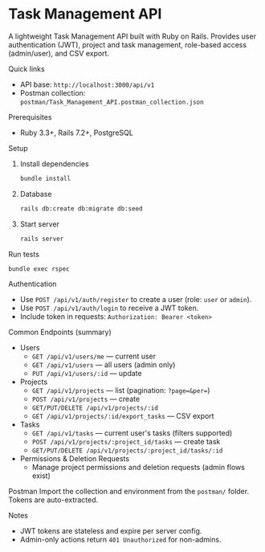 # Task Management API

A lightweight Task Management API built with Ruby on Rails. Provides user authentication (JWT), project and task management, role-based access (admin/user), and CSV export.

Quick links
- API base: `http://localhost:3000/api/v1`
- Postman collection: `postman/Task_Management_API.postman_collection.json`

Prerequisites
- Ruby 3.3+, Rails 7.2+, PostgreSQL

Setup
1. Install dependencies
   ```bash
   bundle install
   ```
2. Database
   ```bash
   rails db:create db:migrate db:seed
   ```
3. Start server
   ```bash
   rails server
   ```

Run tests
```bash
bundle exec rspec
```

Authentication
- Use `POST /api/v1/auth/register` to create a user (role: `user` or `admin`).
- Use `POST /api/v1/auth/login` to receive a JWT token.
- Include token in requests: `Authorization: Bearer <token>`

Common Endpoints (summary)
- Users
  - `GET /api/v1/users/me` — current user
  - `GET /api/v1/users` — all users (admin only)
  - `PUT /api/v1/users/:id` — update
- Projects
  - `GET /api/v1/projects` — list (pagination: `?page=&per=`)
  - `POST /api/v1/projects` — create
  - `GET/PUT/DELETE /api/v1/projects/:id`
  - `GET /api/v1/projects/:id/export_tasks` — CSV export
- Tasks
  - `GET /api/v1/tasks` — current user's tasks (filters supported)
  - `POST /api/v1/projects/:project_id/tasks` — create task
  - `GET/PUT/DELETE /api/v1/projects/:project_id/tasks/:id`
- Permissions & Deletion Requests
  - Manage project permissions and deletion requests (admin flows exist)

Postman
Import the collection and environment from the `postman/` folder. Tokens are auto-extracted.

Notes
- JWT tokens are stateless and expire per server config.
- Admin-only actions return `401 Unauthorized` for non-admins.

